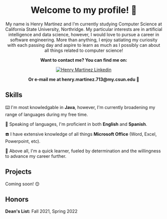 
<h1 align="center">
  Welcome to my profile! 👋
</h1>

<p align="center">
  My name is Henry Martinez and I'm currently studying Computer Science at California State University, Northridge. My particular interests are in artificial intelligence and data science, however, I would love to pursue a career in software engineering. More than anything, I enjoy satiating my curiosity with each passing day and aspire to learn as much as I possibly can about all things related to computer science!
</P>

<p align="center">
  <strong>Want to contact me? You can find me on:</strong>
</p>

<div align="center">
  <a href="https://www.linkedin.com/in/hnrymrtnz/" align="center">
      <img alt="Henry Martinez Linkedin" src="https://img.shields.io/badge/LinkedIn-0077B5?style=for-the-badge&logo=linkedin&logoColor=white">
  </a>
</div>

<p>
  
</p>
<p align="center">
  <strong>Or e-mail me at henry.martinez.713@my.csun.edu 📧</strong>
</p>

<h2>
  Skills
</h2>

<p>
  ⌨️ I'm most knowledgable in <strong>Java</strong>, however, I'm currently broadening my range of languages during my free time.
</p>

<p>
  📘 Speaking of languages, I'm proficient in both <strong>English</strong> and <strong>Spanish</strong>.
</p>

<p>
  ☎️ I have extensive knowledge of all things <strong>Microsoft Office</Strong> (Word, Excel, Powerpoint, etc).
</p>

<p>
  🌟 Above all, I'm a quick learner, fueled by determination and the willingness to advance my career further.
</p>

<h2>
  Projects
</h2>

<p>
  Coming soon! 😊
</p>

<h2>
  Honors
</h2>

<p>
  <strong>Dean's List:</strong> Fall 2021, Spring 2022
</p>

  
